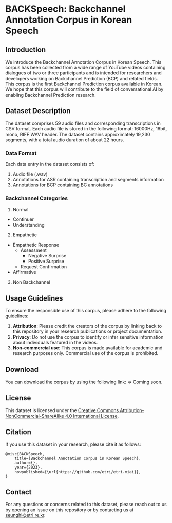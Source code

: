 
# BACKSpeech: Backchannel Annotation Corpus in Korean Speech

## Introduction

We introduce the Backchannel Annotation Corpus in Korean Speech. This corpus has been collected from a wide range of YouTube videos containing dialogues of two or three participants and is intended for researchers and developers working on Backchannel Prediction (BCP) and related fields. 
This corpus is the first Backchannel Prediction corpus available in Korean. We hope that this corpus will contribute to the field of conversational AI by enabling Backchannel Prediction research.


## Dataset Description

The dataset comprises 59 audio files and corresponding transcriptions in CSV format.
Each audio file is stored in the following format: 16000Hz, 16bit, mono, RIFF WAV header.
The dataset contains approximately 19,230 segments, with a total audio duration of about 22 hours.


### Data Format

Each data entry in the dataset consists of:
1. Audio file (.wav)
2. Annotations for ASR containing transcription and segments information
3. Annotations for BCP containing BC annotations 


### Backchannel Categories

1. Normal
- Continuer
- Understanding
2. Empathetic
- Empathetic Response
  - Assessment
    - Negative Surprise
    - Positive Surprise
  - Request Confirmation
- Affirmative
3. Non Backchannel


## Usage Guidelines

To ensure the responsible use of this corpus, please adhere to the following guidelines:
1. **Attribution**: Please credit the creators of the corpus by linking back to this repository in your research publications or project documentation.
2. **Privacy**: Do not use the corpus to identify or infer sensitive information about individuals featured in the videos.
3. **Non-commercial use**: This corpus is made available for academic and research purposes only. Commercial use of the corpus is prohibited.


## Download

You can download the corpus by using the following link:
=> Coming soon.


## License

This dataset is licensed under the [Creative Commons Attribution-NonCommercial-ShareAlike 4.0 International License](https://creativecommons.org/licenses/by-nc-sa/4.0/).

## Citation

If you use this dataset in your research, please cite it as follows:

```less
@misc{BACKSpeech,
    title={Backchannel Annotation Corpus in Korean Speech},
    author={},
    year={2023},
    howpublished={\url{https://github.com/etri/etri-miai}},
}
```

## Contact

For any questions or concerns related to this dataset, please reach out to us by opening an issue on this repository or by contacting us at [seunghi@etri.re.kr](mailto:seunghi@etri.re.kr).

